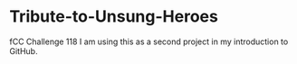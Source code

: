 # Tribute-to-Unsung-Heroes
fCC Challenge 118
I am using this as a second project in my introduction to GitHub.
